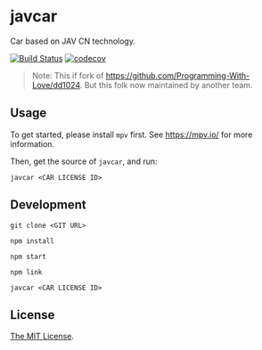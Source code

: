 # javcar

Car based on JAV CN technology.

[![Build Status](https://travis-ci.com/codinggirl/javcar.svg?branch=master)](https://travis-ci.com/codinggirl/javcar)
[![codecov](https://codecov.io/gh/codinggirl/javcar/branch/master/graph/badge.svg)](https://codecov.io/gh/codinggirl/javcar)

> Note: This if fork of <https://github.com/Programming-With-Love/dd1024>.
> But this folk now maintained by another team.

## Usage

To get started, please install `mpv` first. See <https://mpv.io/> for more information.

Then, get the source of `javcar`, and run:

```
javcar <CAR LICENSE ID>
```

## Development

```
git clone <GIT URL>

npm install

npm start

npm link

javcar <CAR LICENSE ID>
```

## License

[The MIT License](LICENSE).
